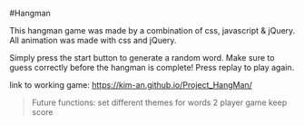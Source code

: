 #Hangman

This hangman game was made by a combination of css, javascript & jQuery.
All animation was made with css and jQuery.

Simply press the start button to generate a random word.  Make sure to guess correctly before the hangman is complete! Press replay to play again.


link to working game: https://kim-an.github.io/Project_HangMan/

>Future functions:
>set different themes for words
>2 player game
>keep score
